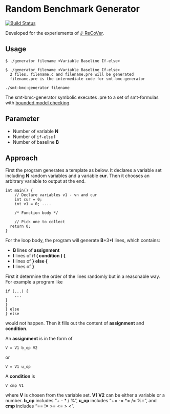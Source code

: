 # Random Benchmark Generator

[![Build Status](https://travis-ci.org/spencerwuwu/benchmark-generator.png?branch=master)](https://travis-ci.org/spencerwuwu/benchmark-generator)


Developed for the experiements of [J-ReCoVer](http://jrecover.iis.sinica.edu.tw/).

## Usage
```
$ ./generator filename <Variable Baseline If-else>
```
```
$ ./generator filename <Variable Baseline If-else>
  2 files, filename.c and filename.pre will be generated
  filename.pre is the intermediate code for smt-bmc-generator
```
```
./smt-bmc-generator filename
```
The smt-bmc-generator symbolic executes .pre to a set of smt-formulas with
[bounded model checking](http://fmv.jku.at/bmc/).


## Parameter
- Number of variable **N**
- Number of `if-else`  **I**
- Number of baseline **B**


## Approach

First the program generates a template as below. It declares a variable set including 
**N** random variables and a variable **cur**. Then it chooses an arbitrary variable 
to output at the end.
```
int main() {
	// Declare variables v1 - vn and cur
	int cur = 0;
	int v1 = 0; ....

	/* Function body */

	// Pick one to collect
  return 0;
}
```

For the loop body, the program will generate **B**+3***I** lines, which contains:

- **B** lines of  **assignment**
- **I**  lines of   **if ( condition ) {**
- **I**  lines of   **} else {**
- **I**  lines of   **}**

First it determine the order of the lines randomly but in a reasonable way. For example 
a program like
```
if (...) {
	...
}
}
} else
} else
```
would not happen. Then it fills out the content of **assignment** and **condition**.

An **assignment** is  in the form of 

```
V = V1 b_op V2
```
or
```
V = V1 u_op
```

A **condition** is 

```
V cmp V1
```
where **V** is chosen from the variable set. **V1 V2** can be either a variable or a 
number. **b_op** includes “+ - * / %”, **u_op** includes “+= -= *= /= %=”, and **cmp** 
includes “== != >= <= > <”.


